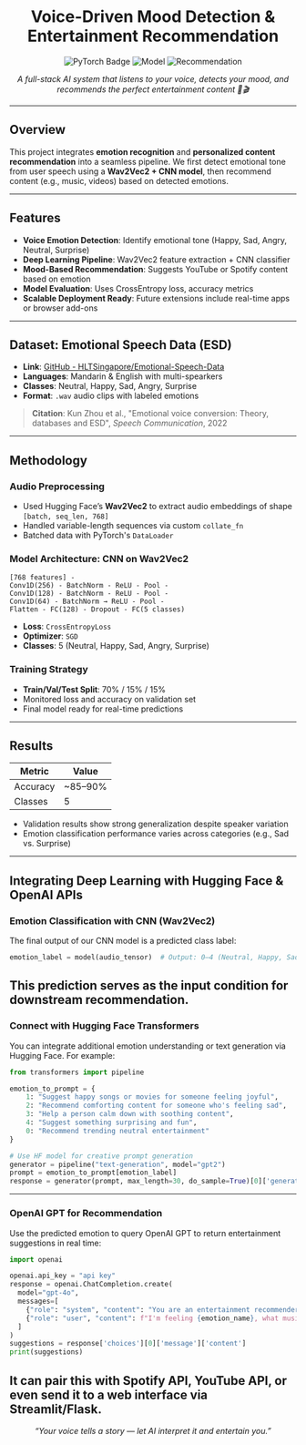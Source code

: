 <h1 align="center"> Voice-Driven Mood Detection & Entertainment Recommendation</h1>
<p align="center">
  <img src="https://img.shields.io/badge/Deep%20Learning-PyTorch-red" alt="PyTorch Badge">
  <img src="https://img.shields.io/badge/Model-CNN%20%2B%20Wav2Vec2-blue" alt="Model">
  <img src="https://img.shields.io/badge/Recommendation-System-green" alt="Recommendation">
</p>

<p align="center">
  <em>A full-stack AI system that listens to your voice, detects your mood, and recommends the perfect entertainment content 🎵🎬</em>
</p>

---

## Overview

This project integrates **emotion recognition** and **personalized content recommendation** into a seamless pipeline. We first detect emotional tone from user speech using a **Wav2Vec2 + CNN model**, then recommend content (e.g., music, videos) based on detected emotions.

---

## Features

- **Voice Emotion Detection**: Identify emotional tone (Happy, Sad, Angry, Neutral, Surprise)
- **Deep Learning Pipeline**: Wav2Vec2 feature extraction + CNN classifier
- **Mood-Based Recommendation**: Suggests YouTube or Spotify content based on emotion
- **Model Evaluation**: Uses CrossEntropy loss, accuracy metrics
- **Scalable Deployment Ready**: Future extensions include real-time apps or browser add-ons

---

## Dataset: Emotional Speech Data (ESD)

- **Link**: [GitHub - HLTSingapore/Emotional-Speech-Data](https://github.com/HLTSingapore/Emotional-Speech-Data)
- **Languages**: Mandarin & English with multi-spearkers
- **Classes**: Neutral, Happy, Sad, Angry, Surprise
- **Format**: `.wav` audio clips with labeled emotions

> **Citation**: Kun Zhou et al., "Emotional voice conversion: Theory, databases and ESD", *Speech Communication*, 2022

---

## Methodology

### Audio Preprocessing
- Used Hugging Face’s **Wav2Vec2** to extract audio embeddings of shape `[batch, seq_len, 768]`
- Handled variable-length sequences via custom `collate_fn`
- Batched data with PyTorch's `DataLoader`

### Model Architecture: CNN on Wav2Vec2

```text
[768 features] -
Conv1D(256) - BatchNorm - ReLU - Pool -
Conv1D(128) - BatchNorm - ReLU - Pool -
Conv1D(64) - BatchNorm → ReLU - Pool -
Flatten - FC(128) - Dropout - FC(5 classes)
```

- **Loss**: `CrossEntropyLoss`
- **Optimizer**: `SGD`
- **Classes**: 5 (Neutral, Happy, Sad, Angry, Surprise)

### Training Strategy

- **Train/Val/Test Split**: 70% / 15% / 15%
- Monitored loss and accuracy on validation set
- Final model ready for real-time predictions

---

## Results

| Metric   | Value     |
|----------|-----------|
| Accuracy | ~85–90%   |
| Classes  | 5         |

- Validation results show strong generalization despite speaker variation
- Emotion classification performance varies across categories (e.g., Sad vs. Surprise)

---

## Integrating Deep Learning with Hugging Face & OpenAI APIs

### Emotion Classification with CNN (Wav2Vec2)

The final output of our CNN model is a predicted class label:
```python
emotion_label = model(audio_tensor)  # Output: 0–4 (Neutral, Happy, Sad, Angry, Surprise)
```

This prediction serves as the **input condition** for downstream recommendation.
---

### Connect with Hugging Face Transformers

You can integrate additional emotion understanding or text generation via Hugging Face. For example:

```python
from transformers import pipeline

emotion_to_prompt = {
    1: "Suggest happy songs or movies for someone feeling joyful",
    2: "Recommend comforting content for someone who's feeling sad",
    3: "Help a person calm down with soothing content",
    4: "Suggest something surprising and fun",
    0: "Recommend trending neutral entertainment"
}

# Use HF model for creative prompt generation
generator = pipeline("text-generation", model="gpt2")
prompt = emotion_to_prompt[emotion_label]
response = generator(prompt, max_length=30, do_sample=True)[0]['generated_text']
```

---
### OpenAI GPT for Recommendation
Use the predicted emotion to query OpenAI GPT to return entertainment suggestions in real time:

```python
import openai

openai.api_key = "api key"
response = openai.ChatCompletion.create(
  model="gpt-4o",
  messages=[
    {"role": "system", "content": "You are an entertainment recommender assistant."},
    {"role": "user", "content": f"I'm feeling {emotion_name}, what music or video should I watch?"}
  ]
)
suggestions = response['choices'][0]['message']['content']
print(suggestions)
```

It can  pair this with Spotify API, YouTube API, or even send it to a web interface via Streamlit/Flask.
---

<p align="center">
  <i>“Your voice tells a story — let AI interpret it and entertain you.”</i>
</p>
